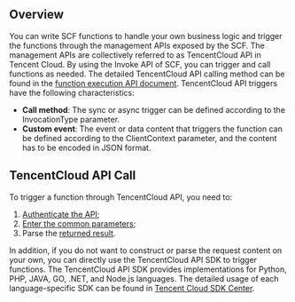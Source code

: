 ## Overview
You can write SCF functions to handle your own business logic and trigger the functions through the management APIs exposed by the SCF. The management APIs are collectively referred to as TencentCloud API in Tencent Cloud. By using the Invoke API of SCF, you can trigger and call functions as needed.
The detailed TencentCloud API calling method can be found in the [function execution API document](https://cloud.tencent.com/document/product/583/17243). TencentCloud API triggers have the following characteristics:
- **Call method**: The sync or async trigger can be defined according to the InvocationType parameter.
- **Custom event**: The event or data content that triggers the function can be defined according to the ClientContext parameter, and the content has to be encoded in JSON format.

## TencentCloud API Call
To trigger a function through TencentCloud API, you need to:
1. [Authenticate the API](https://cloud.tencent.com/document/product/583/17239);
2. [Enter the common parameters](https://cloud.tencent.com/document/product/583/17238);
3. Parse the [returned result](https://cloud.tencent.com/document/product/583/17240).

In addition, if you do not want to construct or parse the request content on your own, you can directly use the TencentCloud API SDK to trigger functions. The TencentCloud API SDK provides implementations for Python, PHP, JAVA, GO, .NET, and Node.js languages. The detailed usage of each language-specific SDK can be found in [Tencent Cloud SDK Center](https://cloud.tencent.com/document/sdk).
